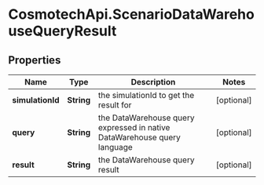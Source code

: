 # CosmotechApi.ScenarioDataWarehouseQueryResult

## Properties

Name | Type | Description | Notes
------------ | ------------- | ------------- | -------------
**simulationId** | **String** | the simulationId to get the result for | [optional] 
**query** | **String** | the DataWarehouse query expressed in native DataWarehouse query language | [optional] 
**result** | **String** | the DataWarehouse query result | [optional] 


